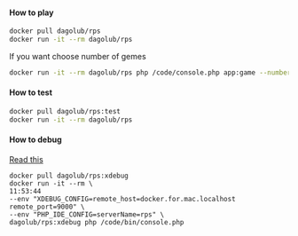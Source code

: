 #### How to play
```bash
docker pull dagolub/rps
docker run -it --rm dagolub/rps
```
If you want choose number of gemes
```bash
docker run -it --rm dagolub/rps php /code/console.php app:game --number-games=5
```
#### How to test
```bash
docker pull dagolub/rps:test
docker run -it --rm dagolub/rps
```
#### How to debug
[Read this](https://500.keboola.com/xdebug-for-a-cli-app-in-docker-and-phpstorm-66a939c2c603)
```
docker pull dagolub/rps:xdebug
docker run -it --rm \                                                                                                                                                                                                                                11:53:44
--env "XDEBUG_CONFIG=remote_host=docker.for.mac.localhost remote_port=9000" \
--env "PHP_IDE_CONFIG=serverName=rps" \
dagolub/rps:xdebug php /code/bin/console.php
```